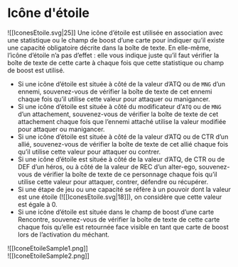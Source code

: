 # Icône d'étoile
![[IconesEtoile.svg|25]] Une icône d’étoile est utilisée en association avec une statistique ou le champ de boost d’une carte pour indiquer qu’il existe une capacité obligatoire décrite dans la boîte de texte. En elle-même, l’icône d’étoile n’a pas d’effet : elle vous indique juste qu’il faut vérifier la boîte de texte de cette carte à chaque fois que cette statistique ou champ de boost est utilisé.

- Si une icône d’étoile est située à côté de la valeur d’ATQ ou de `MNG` d’un ennemi, souvenez-vous de vérifier la boîte de texte de cet ennemi chaque fois qu’il utilise cette valeur pour attaquer ou manigancer. 
- Si une icône d’étoile est située à côté du modificateur d’`ATQ` ou de `MNG` d’un attachement, souvenez-vous de vérifier la boîte de texte de cet attachement chaque fois que l’ennemi attaché utilise la valeur modifiée pour attaquer ou manigancer. 
- Si une icône d’étoile est située à côté de la valeur d’ATQ ou de CTR d’un allié, souvenez-vous de vérifier la boîte de texte de cet allié chaque fois qu’il utilise cette valeur pour attaquer ou contrer. 
- Si une icône d’étoile est située à côté de la valeur d’ATQ, de CTR ou de DEF d’un héros, ou à côté de la valeur de REC d’un alter-ego, souvenez-vous de vérifier la boîte de texte de ce personnage chaque fois qu’il utilise cette valeur pour attaquer, contrer, défendre ou récupérer. 
- Si une étape de jeu ou une capacité se réfère à un pouvoir dont la valeur est une étoile (![[IconesEtoile.svg|18]]), on considère que cette valeur est égale à 0. 
- Si une icône d’étoile est située dans le champ de boost d’une carte Rencontre, souvenez-vous de vérifier la boîte de texte de cette carte chaque fois qu’elle est retournée face visible en tant que carte de boost lors de l’activation du méchant.

![[IconeEtoileSample1.png]]  
![[IconeEtoileSample2.png]]